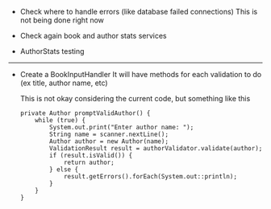 
- Check where to handle errors (like database failed connections)
This is not being done right now

- Check again book and author stats services

- AuthorStats testing

------------------------------------------------------------------


- Create a BookInputHandler
  It will have methods for each validation to do (ex title, author name, etc)

  This is not okay considering the current code, but something like this

      private Author promptValidAuthor() {
          while (true) {
              System.out.print("Enter author name: ");
              String name = scanner.nextLine();
              Author author = new Author(name);
              ValidationResult result = authorValidator.validate(author);
              if (result.isValid()) {
                  return author;
              } else {
                  result.getErrors().forEach(System.out::println);
              }
          }
      }